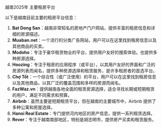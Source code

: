 
越南2025年 主要租房平台

以下是越南目前主要的租房平台信息：

1.  **Bat Dong San**：越南非常知名的房地产门户网站，提供丰富的租房信息和详细的房源描述。
2.  **Muaban.net**：一个流行的分类广告网站，用户可以在这里找到租房信息以及其他商品的买卖。
3.  **Modoho**：专注于豪华租赁物业的平台，提供用户友好的搜索体验。也提供多种房源选择。
4.  **Hoozing**：专注于租房的应用程序（或平台），以其用户友好的界面和广泛的房源列表而闻名，提供多种房源选择和租赁服务，是许多租房者的首选平台。
5.  **Chợ Tốt**：一个综合性（或广泛使用）的平台，用户可以在这里找到租房信息以及其他商品，以其广泛的覆盖范围和多样的房源而闻名。
6.  **FazWaz.vn**：提供越南各地全面的租赁房源选择，适合寻找长期或短期租赁的用户，满足不同需求和预算。
7.  **Airbnb**：虽然主要是短期租赁平台，但在越南的主要城市中，Airbnb 提供了多种公寓和房屋选择。
8.  **Hanoi Real Estate**：专门提供河内地区的房产信息，提供一系列租赁选择。
9.  **Rever**：专注于越南南部地区，特别是胡志明市，提供房产买卖和租赁服务。



